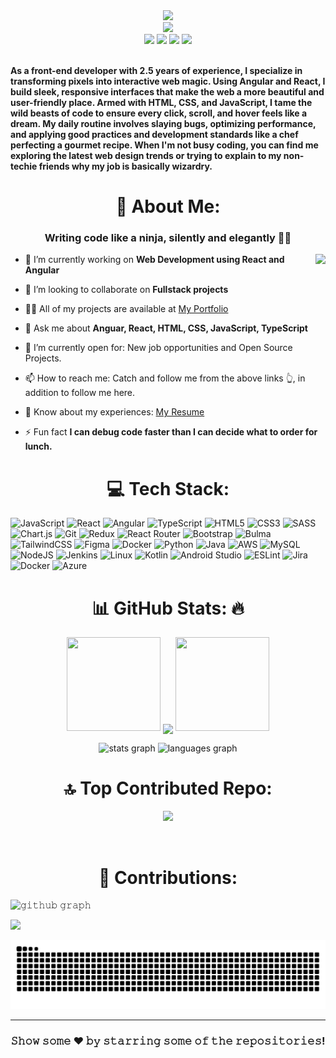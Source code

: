 
<div>
    <div align="center">
        <a href="https://github.com/HaryAgni"><img src="https://cdn.mrayush.me/img/Github-Readme/GitHub.png" height="200" /></a>
    </div>
    <div align="center">
        <a href="https://github.com/HaryAgni">
            <img
                src="https://readme-typing-svg.herokuapp.com?color=%232f97c1&size=32&center=true&vCenter=true&width=600&height=50&lines=Hi+👋,+I'm+Harshit+Agnihotri;Web+Developer;Coding+Enthusiast;Software+Engineer;Open-Source+Enthusiast;Coder;Gamer"
            />
        </a>
    </div>
    <div align="center">
        <a href="https://www.linkedin.com/in/harshit-agnihotri-agni15/"><img src="https://img.shields.io/badge/Linkedin-0077b5?style=flat&logo=linkedin" /></a>
        <a href="mailto:haryagni123@gmail.com"><img src="https://img.shields.io/badge/Gmail-D14836?style=flat&logo=gmail&logoColor=white" /></a>
        <a href="https://x.com/Hary_Agni"><img src="https://img.shields.io/badge/Twitter-1DA1F2?style=flat&logo=twitter&logoColor=white" /></a>
        <a href="https://instagram.com/hary_agni"><img src="https://img.shields.io/badge/Instagram-%23E4405F.svg?logo=Instagram&logoColor=white" /></a>
    </div>
    <div align="left">
        <br />
        <p>
            <strong>
             As a front-end developer with 2.5 years of experience, I specialize in transforming pixels into interactive web magic. Using Angular and React, I build sleek, responsive interfaces that make the web a more beautiful and user-friendly place. Armed with HTML, CSS, and JavaScript, I tame the wild beasts of code to ensure every click, scroll, and hover feels like a dream. My daily routine involves slaying bugs, optimizing performance, and applying good practices and development standards like a chef perfecting a gourmet recipe. When I'm not busy coding, you can find me exploring the latest web design trends or trying to explain to my non-techie friends why my job is basically wizardry.
            </strong>
        </p>
    </div>
</div>

# <div align="center">💫  About Me:</div> 
<h3 align="center">Writing code like a ninja, silently and elegantly 🐱‍👤</h3>
<img align="right" height="150" src="https://media.giphy.com/media/QDjpIL6oNCVZ4qzGs7/giphy.gif?cid=790b76111njndob6707rg5hskyb8n7x4m9v9xua85m8dpkjk&ep=v1_gifs_search&rid=giphy.gif&ct=g"  />

- 🔭 I’m currently working on **Web Development using React and Angular**

- 👯 I’m looking to collaborate on **Fullstack projects**

- 👨‍💻 All of my projects are available at [My Portfolio](https://haryagni.github.io/My-Site/)

- 💬 Ask me about **Anguar, React, HTML, CSS, JavaScript, TypeScript**
- 🤔 I’m currently open for: New job opportunities and Open Source Projects.

- 📫 How to reach me: Catch and follow me from the above links 👆, in addition to follow me here.

- 📄 Know about my experiences: [My Resume](https://acrobat.adobe.com/id/urn:aaid:sc:AP:f972239d-c931-4d0f-97fd-880b91fda589)

- ⚡ Fun fact **I can debug code faster than I can decide what to order for lunch.**

###

# <div align="center"> 💻 Tech Stack: </div>

![JavaScript](https://img.shields.io/badge/javascript-%23323330.svg?style=for-the-badge&logo=javascript&logoColor=%23F7DF1E)
![React](https://img.shields.io/badge/react-%2320232a.svg?style=for-the-badge&logo=react&logoColor=%2361DAFB)
![Angular](https://img.shields.io/badge/Angular-DD0031?style=for-the-badge&logo=angular&logoColor=white)
![TypeScript](https://img.shields.io/badge/typescript-%23007ACC.svg?style=for-the-badge&logo=typescript&logoColor=white)
![HTML5](https://img.shields.io/badge/html5-%23E34F26.svg?style=for-the-badge&logo=html5&logoColor=white)
![CSS3](https://img.shields.io/badge/css3-%231572B6.svg?style=for-the-badge&logo=css3&logoColor=white)
![SASS](https://img.shields.io/badge/SASS-hotpink.svg?style=for-the-badge&logo=SASS&logoColor=white)
![Chart.js](https://img.shields.io/badge/chart.js-F5788D.svg?style=for-the-badge&logo=chart.js&logoColor=white)
![Git](https://img.shields.io/badge/git-%23F05033.svg?style=for-the-badge&logo=git&logoColor=white)
![Redux](https://img.shields.io/badge/redux-%23593d88.svg?style=for-the-badge&logo=redux&logoColor=white)
![React Router](https://img.shields.io/badge/React_Router-CA4245?style=for-the-badge&logo=react-router&logoColor=white)
![Bootstrap](https://img.shields.io/badge/bootstrap-%238511FA.svg?style=for-the-badge&logo=bootstrap&logoColor=white)
![Bulma](https://img.shields.io/badge/bulma-00D0B1?style=for-the-badge&logo=bulma&logoColor=white)
![TailwindCSS](https://img.shields.io/badge/tailwindcss-%2338B2AC.svg?style=for-the-badge&logo=tailwind-css&logoColor=white)
![Figma](https://img.shields.io/badge/figma-%23F24E1E.svg?style=for-the-badge&logo=figma&logoColor=white)
![Docker](https://img.shields.io/badge/docker-%230db7ed.svg?style=for-the-badge&logo=docker&logoColor=white)
![Python](https://img.shields.io/badge/python-3670A0?style=for-the-badge&logo=python&logoColor=ffdd54)
![Java](https://img.shields.io/badge/java-%23ED8B00.svg?style=for-the-badge&logo=openjdk&logoColor=white)
![AWS](https://img.shields.io/badge/AWS-%23FF9900.svg?style=for-the-badge&logo=amazon-aws&logoColor=white)
![MySQL](https://img.shields.io/badge/mysql-%2300f.svg?style=for-the-badge&logo=mysql&logoColor=white)
![NodeJS](https://img.shields.io/badge/node.js-6DA55F?style=for-the-badge&logo=node.js&logoColor=white)
![Jenkins](https://img.shields.io/badge/jenkins-%232C5263.svg?style=for-the-badge&logo=jenkins&logoColor=white)
![Linux](https://img.shields.io/badge/Linux-FCC624?style=for-the-badge&logo=linux&logoColor=black)
![Kotlin](https://img.shields.io/badge/kotlin-%237F52FF.svg?style=for-the-badge&logo=kotlin&logoColor=white)
![Android Studio](https://img.shields.io/badge/android%20studio-346ac1?style=for-the-badge&logo=android%20studio&logoColor=white)
![ESLint](https://img.shields.io/badge/ESLint-4B3263?style=for-the-badge&logo=eslint&logoColor=white)
![Jira](https://img.shields.io/badge/jira-%230A0FFF.svg?style=for-the-badge&logo=jira&logoColor=white)
![Docker](https://img.shields.io/badge/docker-%230db7ed.svg?style=for-the-badge&logo=docker&logoColor=white)
![Azure](https://img.shields.io/badge/azure-%230072C6.svg?style=for-the-badge&logo=microsoftazure&logoColor=white)

# <div align="center">📊 GitHub Stats: :fire:</div> 


<p align="center">
   <a>
   <img height="150" width="150" src="https://user-images.githubusercontent.com/85965606/194883377-48faf476-56b7-4550-8574-844f2ca8baca.png">
   <img align="center" src="https://github-readme-streak-stats.herokuapp.com/?user=haryagni&theme=dark&hide_border=true"/>
   <img height="150" width="150" src="https://user-images.githubusercontent.com/85965606/194883387-b4d3b9f8-d432-4b77-8aab-77c6ed120e31.png"> 
   </a>
</p>

<div align="center">
  <img src="https://github-readme-stats.vercel.app/api?username=HaryAgni&hide_title=false&hide_rank=false&show_icons=true&include_all_commits=true&count_private=true&disable_animations=false&theme=dracula&locale=en&hide_border=false" height="150" alt="stats graph"  />
  <img src="https://github-readme-stats.vercel.app/api/top-langs?username=HaryAgni&locale=en&hide_title=false&layout=compact&card_width=320&langs_count=5&theme=dracula&hide_border=false" height="150" alt="languages graph"  />
</div>


# <div align="center">🔝 Top Contributed Repo:</div>

<div align="center">
  
![](https://github-contributor-stats.vercel.app/api?username=haryagni&limit=5&theme=tokyonight&combine_all_yearly_contributions=true)

</div>

<br>

# <div align="center">🤝 Contributions:</div>

![𝚐𝚒𝚝𝚑𝚞𝚋 𝚐𝚛𝚊𝚙𝚑](https://ghactivity.mrayush.me/graph?username=haryagni&theme=react-dark&hide_border=true&area=true)

[![](https://visitor-badge.laobi.icu/badge?page_id=haryagni.haryagni)](https://visitcount.itsvg.in)

<div align="center"> 
<img src="https://raw.githubusercontent.com/haryagni/haryagni/output/snake.svg" alt="Snake animation" />
</div>

---

<div align="center"> 
 
### 𝚂𝚑𝚘𝚠 𝚜𝚘𝚖𝚎 ❤️ 𝚋𝚢 𝚜𝚝𝚊𝚛𝚛𝚒𝚗𝚐 𝚜𝚘𝚖𝚎 𝚘𝚏 𝚝𝚑𝚎 𝚛𝚎𝚙𝚘𝚜𝚒𝚝𝚘𝚛𝚒𝚎𝚜!

</div>

